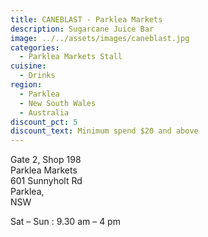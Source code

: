 ```yaml
---
title: CANEBLAST - Parklea Markets
description: Sugarcane Juice Bar
image: ../../assets/images/caneblast.jpg
categories:
  - Parklea Markets Stall
cuisine:
  - Drinks
region:
  - Parklea
  - New South Wales
  - Australia
discount_pct: 5
discount_text: Minimum spend $20 and above
---
```

Gate 2, Shop 198\
Parklea Markets\
601 Sunnyholt Rd\
Parklea, \
NSW

Sat – Sun : 9.30 am – 4 pm

